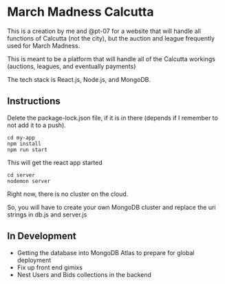 
# March Madness Calcutta 

This is a creation by me and @pt-07 for a website that will handle all functions of Calcutta (not the city), but the auction and league frequently used for March Madness. 

This is meant to be a platform that will handle all of the Calcutta workings (auctions, leagues, and eventually payments)  

The tech stack is React.js, Node.js, and MongoDB. 

## Instructions 

Delete the package-lock.json file, if it is in there (depends if I remember to not add it to a push).
 
```
cd my-app 
npm install
npm run start 
```

This will get the react app started 

``` 
cd server
nodemon server
``` 

Right now, there is no cluster on the cloud.

So, you will have to create your own MongoDB cluster and replace the uri strings in db.js and server.js 

## In Development 
- Getting the database into MongoDB Atlas to prepare for global deployment 
- Fix up front end gimixs
- Nest Users and Bids collections in the backend  
